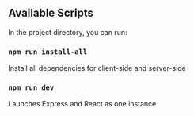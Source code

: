 ## Available Scripts

In the project directory, you can run:

### `npm run install-all`

Install all dependencies for client-side and server-side

### `npm run dev`

Launches Express and React as one instance
